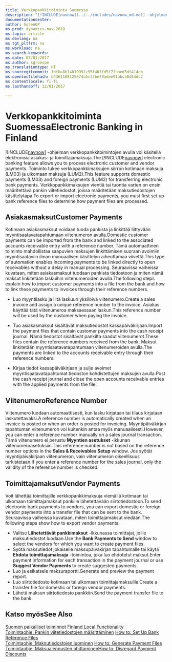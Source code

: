 ```yaml
---
title: Verkkopankkitoiminta Suomessa
description: "[!INCLUDE[navnow](../../includes/navnow_md.md)] -ohjelman verkkopankkitoimintojen avulla voi käsitellä elektronisia asiakas- ja toimittajamaksuja. Toiminto tukee verkkopankkimaksujen siirron kotimaan maksuja (LM03) ja ulkomaan maksuja (LUM2). Verkkopankkimaksujen vientiä tai tuontia varten on ensin määritettävä pankin viitetiedostot, joissa määritetään maksutiedostojen käsittelytapa."
documentationcenter: 
author: SorenGP
ms.prod: dynamics-nav-2018
ms.topic: article
ms.devlang: na
ms.tgt_pltfrm: na
ms.workload: na
ms.search.keywords: 
ms.date: 07/01/2017
ms.author: sgroespe
ms.translationtype: HT
ms.sourcegitcommit: 1dfba8b14019991c95f40ffd5f7fbaed5df414eb
ms.openlocfilehash: b4361108125674cbc37be78adee91abca8d64dc2
ms.contentlocale: fi-fi
ms.lasthandoff: 12/01/2017

---
```

# <a name="electronic-banking-in-finland"></a><span data-ttu-id="1c743-105">Verkkopankkitoiminta Suomessa</span><span class="sxs-lookup"><span data-stu-id="1c743-105">Electronic Banking in Finland</span></span>
<span data-ttu-id="1c743-106">[!INCLUDE[navnow](../../includes/navnow_md.md)] -ohjelman verkkopankkitoimintojen avulla voi käsitellä elektronisia asiakas- ja toimittajamaksuja.</span><span class="sxs-lookup"><span data-stu-id="1c743-106">The [!INCLUDE[navnow](../../includes/navnow_md.md)] electronic banking feature allows you to process electronic customer and vendor payments.</span></span> <span data-ttu-id="1c743-107">Toiminto tukee verkkopankkimaksujen siirron kotimaan maksuja (LM03) ja ulkomaan maksuja (LUM2).</span><span class="sxs-lookup"><span data-stu-id="1c743-107">This feature supports domestic payments (LM03) and foreign payments (LUM2) for transferring electronic bank payments.</span></span> <span data-ttu-id="1c743-108">Verkkopankkimaksujen vientiä tai tuontia varten on ensin määritettävä pankin viitetiedostot, joissa määritetään maksutiedostojen käsittelytapa.</span><span class="sxs-lookup"><span data-stu-id="1c743-108">To export or import electronic payments, you must first set up bank reference files to determine how payment files are processed.</span></span>  

## <a name="customer-payments"></a><span data-ttu-id="1c743-109">Asiakasmaksut</span><span class="sxs-lookup"><span data-stu-id="1c743-109">Customer Payments</span></span>  
<span data-ttu-id="1c743-110">Kotimaan asiakasmaksut voidaan tuoda pankista ja linkittää liittyvään myyntisaatavatapahtumaan viitenumeron avulla.</span><span class="sxs-lookup"><span data-stu-id="1c743-110">Domestic customer payments can be imported from the bank and linked to the associated accounts receivable entry with a reference number.</span></span> <span data-ttu-id="1c743-111">Tämä automaattinen toiminto mahdollistaa saapuvien maksujen linkittämisen suoraan avoimiin myyntisaataviin ilman manuaalisen käsittelyn aiheuttamaa viivettä.</span><span class="sxs-lookup"><span data-stu-id="1c743-111">This type of automation enables incoming payments to be linked directly to open receivables without a delay in manual processing.</span></span> <span data-ttu-id="1c743-112">Seuraavissa vaiheissa kuvataan, miten asiakasmaksut tuodaan pankista tiedostoon ja miten nämä maksut linkitetään laskuihin viitenumeroiden avulla.</span><span class="sxs-lookup"><span data-stu-id="1c743-112">The following steps explain how to import customer payments into a file from the bank and how to link these payments to invoices through their reference numbers.</span></span>  

- <span data-ttu-id="1c743-113">Luo myyntilasku ja liitä laskuun yksilöivä viitenumero.</span><span class="sxs-lookup"><span data-stu-id="1c743-113">Create a sales invoice and assign a unique reference number to the invoice.</span></span> <span data-ttu-id="1c743-114">Asiakas käyttää tätä viitenumeroa maksaessaan laskun.</span><span class="sxs-lookup"><span data-stu-id="1c743-114">This reference number will be used by the customer when paying the invoice.</span></span>  

- <span data-ttu-id="1c743-115">Tuo asiakasmaksut sisältävät maksutiedostot kassapäiväkirjaan.</span><span class="sxs-lookup"><span data-stu-id="1c743-115">Import the payment files that contain customer payments into the cash receipt journal.</span></span> <span data-ttu-id="1c743-116">Nämä tiedostot sisältävät pankilta saadut viitenumerot.</span><span class="sxs-lookup"><span data-stu-id="1c743-116">These files contain the reference numbers received from the bank.</span></span> <span data-ttu-id="1c743-117">Maksut linkitetään myyntisaatavatapahtumaan viitenumeroiden avulla.</span><span class="sxs-lookup"><span data-stu-id="1c743-117">The payments are linked to the accounts receivable entry through their reference numbers.</span></span>  

- <span data-ttu-id="1c743-118">Kirjaa tiedot kassapäiväkirjaan ja sulje avoimet myyntisaatavatapahtumat tiedoston kohdistettujen maksujen avulla.</span><span class="sxs-lookup"><span data-stu-id="1c743-118">Post the cash receipt journal and close the open accounts receivable entries with the applied payments from the file.</span></span>  

## <a name="reference-number"></a><span data-ttu-id="1c743-119">Viitenumero</span><span class="sxs-lookup"><span data-stu-id="1c743-119">Reference Number</span></span>  
<span data-ttu-id="1c743-120">Viitenumero luodaan automaattisesti, kun lasku kirjataan tai tilaus kirjataan laskutettavaksi.</span><span class="sxs-lookup"><span data-stu-id="1c743-120">A reference number is automatically created when an invoice is posted or when an order is posted for invoicing.</span></span> <span data-ttu-id="1c743-121">Myyntipäiväkirjan tapahtuman viitenumeron voi kuitenkin antaa myös manuaalisesti.</span><span class="sxs-lookup"><span data-stu-id="1c743-121">However, you can enter a reference number manually on a sales journal transaction.</span></span> <span data-ttu-id="1c743-122">Tämä viitenumero ei perustu **Myyntien asetukset** -ikkunan viitenumeroasetuksiin.</span><span class="sxs-lookup"><span data-stu-id="1c743-122">This reference number is not based on the reference number options in the **Sales & Receivables Setup** window.</span></span> <span data-ttu-id="1c743-123">Jos syötät myyntipäiväkirjaan viitenumeron, vain viitenumeron oikeellisuus tarkistetaan.</span><span class="sxs-lookup"><span data-stu-id="1c743-123">If you enter a reference number for the sales journal, only the validity of the reference number is checked.</span></span>  

## <a name="vendor-payments"></a><span data-ttu-id="1c743-124">Toimittajamaksut</span><span class="sxs-lookup"><span data-stu-id="1c743-124">Vendor Payments</span></span>  
<span data-ttu-id="1c743-125">Voit lähettää toimittajille verkkopankkimaksuja viemällä kotimaan tai ulkomaan toimittajamaksut pankille lähetettävään siirtotiedostoon.</span><span class="sxs-lookup"><span data-stu-id="1c743-125">To send electronic bank payments to vendors, you can export domestic or foreign vendor payments into a transfer file that can be sent to the bank.</span></span> <span data-ttu-id="1c743-126">Seuraavissa vaiheissa kuvataan, miten toimittajamaksut viedään.</span><span class="sxs-lookup"><span data-stu-id="1c743-126">The following steps show how to export vendor payments.</span></span>  

- <span data-ttu-id="1c743-127">Valitse **Lähetettävät pankkimaksut** -ikkunassa toimittajat, joille maksutiedostot luodaan.</span><span class="sxs-lookup"><span data-stu-id="1c743-127">Use the **Bank Payments to Send** window to select the vendors for which you want to create payment files.</span></span>  
- <span data-ttu-id="1c743-128">Syötä maksutiedot jokaiselle maksupäiväkirjan tapahtumalle tai käytä **Ehdota toimittajamaksuja** -toimintoa, joka luo ehdotetut maksut.</span><span class="sxs-lookup"><span data-stu-id="1c743-128">Enter payment information for each transaction in the payment journal or use **Suggest Vendor Payments** to create suggested payments.</span></span>  
- <span data-ttu-id="1c743-129">Luo ja esikatsele maksuraportti.</span><span class="sxs-lookup"><span data-stu-id="1c743-129">Generate and preview the payment report.</span></span>  
- <span data-ttu-id="1c743-130">Luo siirtotiedosto kotimaan tai ulkomaan toimittajamaksuille.</span><span class="sxs-lookup"><span data-stu-id="1c743-130">Create a transfer file for domestic or foreign vendor payments.</span></span>  
- <span data-ttu-id="1c743-131">Lähetä maksun siirtotiedosto pankkiin.</span><span class="sxs-lookup"><span data-stu-id="1c743-131">Send the payment transfer file to the bank.</span></span>  

## <a name="see-also"></a><span data-ttu-id="1c743-132">Katso myös</span><span class="sxs-lookup"><span data-stu-id="1c743-132">See Also</span></span>  
 <span data-ttu-id="1c743-133">[Suomen paikalliset toiminnot](finland-local-functionality.md) </span><span class="sxs-lookup"><span data-stu-id="1c743-133">[Finland Local Functionality](finland-local-functionality.md) </span></span>  
 <span data-ttu-id="1c743-134">[Toimintaohje: Pankin viitetiedostojen määrittäminen](how-to-set-up-bank-reference-files.md) </span><span class="sxs-lookup"><span data-stu-id="1c743-134">[How to: Set Up Bank Reference Files](how-to-set-up-bank-reference-files.md) </span></span>  
 <span data-ttu-id="1c743-135">[Toimintaohje: Maksutiedostojen luominen](how-to-generate-payment-files.md) </span><span class="sxs-lookup"><span data-stu-id="1c743-135">[How to: Generate Payment Files](how-to-generate-payment-files.md) </span></span>  
 [<span data-ttu-id="1c743-136">Toimintaohje: Maksualennusten ohittaminen</span><span class="sxs-lookup"><span data-stu-id="1c743-136">How to: Disregard Payment Discounts</span></span>](how-to-disregard-payment-discounts.md)   

